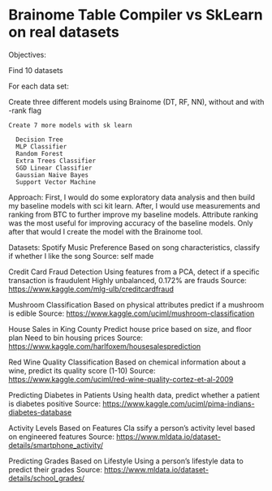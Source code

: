 # Brainome Table Compiler vs SkLearn on real datasets

Objectives:

Find 10 datasets

For each data set:

  Create three different models using Brainome (DT, RF, NN), without and with -rank flag
  
    Create 7 more models with sk learn
    
      Decision Tree
      MLP Classifier
      Random Forest
      Extra Trees Classifier
      SGD Linear Classifier
      Gaussian Naive Bayes
      Support Vector Machine  
    

Approach: 
First, I would do some exploratory data analysis and then build my baseline models with sci kit learn. 
After, I would use measurements and ranking from BTC to further improve my baseline models. 
Attribute ranking was the most useful for improving accuracy of the baseline models. 
Only after that would I create the model with the Brainome tool.


Datasets:
Spotify Music Preference
Based on song characteristics, classify if whether I like the song 
Source: self made

Credit Card Fraud Detection
Using features from a PCA, detect if a specific transaction is fraudulent
Highly unbalanced, 0.172% are frauds
Source: https://www.kaggle.com/mlg-ulb/creditcardfraud

Mushroom Classification
Based on physical attributes predict if a mushroom is edible
Source: https://www.kaggle.com/uciml/mushroom-classification

House Sales in King County
Predict house price based on size, and floor plan
Need to bin housing prices
Source: https://www.kaggle.com/harlfoxem/housesalesprediction

Red Wine Quality Classification
Based on chemical information about a wine, predict its quality score (1-10)
Source: https://www.kaggle.com/uciml/red-wine-quality-cortez-et-al-2009

Predicting Diabetes in Patients
Using health data, predict whether a patient is diabetes positive
Source: https://www.kaggle.com/uciml/pima-indians-diabetes-database 

Activity Levels Based on Features
Cla ssify a person’s activity level based on engineered features
Source: https://www.mldata.io/dataset-details/smartphone_activity/

Predicting Grades Based on Lifestyle
Using a person’s lifestyle data to predict their grades
Source: https://www.mldata.io/dataset-details/school_grades/
